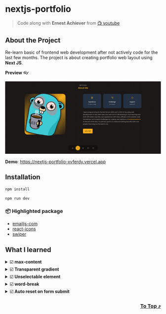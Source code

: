 # nextjs-portfolio
> Code along with **Ernest Achiever** from [📺 youtube](https://www.youtube.com/watch?v=G-Cr00UYokU "Ernest Achiever's youtube")  

## About the Project
Re-learn basic of frontend web development after not actively code for the last few months. The project is about creating portfolio web layout using **Next JS**.

**Preview** 👓
<p align="center">
  <img src="./public/assets/preview.png">
</p>

 **Demo**: https://nextjs-portfolio-xvferdy.vercel.app

## Installation
```
npm install
```
```
npm run dev
```

### 📦 Highlighted package
- [emailjs-com](https://www.emailjs.com/ "emailjs")
- [react-icons](https://react-icons.github.io/react-icons/ "react-icons")
- [swiper](https://swiperjs.com/ "swiper")

## What I learned

<details>
    <summary>☑️ <b>max-content</b></summary> <br>
  
`width: max-content` & `height: fit-content` sizing html element base on content's height & height.
###### styles/scss/components\_portfolio.scss
```scss
h3 {
      margin: 1.2rem 0 2rem;
      position: relative;
      width: fit-content;
      z-index: 3;
      &::before {
        content: "";
        opacity: 0;
        bottom: 0;
        // width: 175px;
        width: 100%;
        height: 14px;
        transform: skew(-10deg, -3deg);
        background: darken($primary-variant-color, 10%);
        z-index: -1;
        position: absolute;
        transition: 0.3s ease-in-out;
      }
```  
</details>


<details>
    <summary>☑️ <b>Transparent gradient</b></summary> <br>
  
`background: linear-gradient($primary-color, transparent)`
###### styles/scss/components\_header.scss
```scss
.me {
      background: linear-gradient($primary-color, transparent);
      width: 22rem;
      height: 30rem;
      position: absolute;
      left: calc(50% - 22rem / 2);
      margin-top: 4rem;
      border-radius: 12rem 12rem 0 0;
      overflow: hidden;
      padding: 5rem 1.5rem 1.5rem 1.5rem;
    }
```  
</details>

<details>
    <summary>☑️ <b>Unselectable element</b></summary> <br>
  
`user-select: none` good for things like carousel.
###### styles/scss/components\_quotes.scss
```scss
.quote {
    background-color: $background-variant-color;
    min-height: 320px;
    text-align: center;
    padding: 2rem;
    border-radius: 2rem;
    user-select: none;
  }
```  
</details>

<details>
    <summary>☑️ <b>word-break</b></summary> <br>
  
`word-break: break-all` to wrap long element (that has no space).
###### styles/scss/components\_contact.scss
```scss
&__option {
    background-color: $background-variant-color;
    padding: 1.2rem;
    border-radius: 1.2rem;
    text-align: center;
    border: 1px solid transparent;
    transition: $transition;
    cursor: default;
    word-break: break-all;
  }
```  
</details>


<details>
    <summary>☑️ <b>Auto reset on form submit</b></summary> <br>
  
`e.target.reset()` often used with `useRef()`
###### components/Contact.jsx
```js
  const sendEmail = (e) => {
    e.preventDefault();
    console.log(form);
    emailjs.sendForm(serviceId, templateId, form.current, userId)
    e.target.reset();
  };
```
</details>

<h3 align="right">
      <a href="#readme">To Top ⤴️</a>
</h3>

